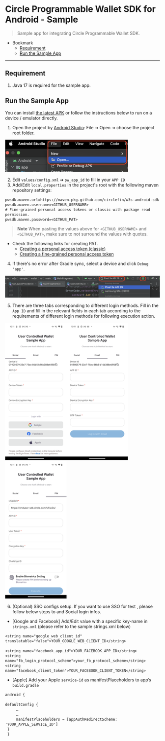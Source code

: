 # Circle Programmable Wallet SDK for Android - Sample

> Sample app for integrating Circle Programmable Wallet SDK.

- Bookmark
  - [Requirement](#requirement)
  - [Run the Sample App](#run-the-sample-app)
---


## Requirement

1. Java 17 is required for the sample app.

## Run the Sample App
You can install [the latest APK](https://github.com/circlefin/w3s-android-sample-app-wallets/blob/master/app/build/outputs/apk/debug/app-debug.apk) or follow the instructions below to run on a device / emulator directly.
1. Open the project by [Android Studio](https://developer.android.com/studio): File ➜ Open ➜ choose the project root folder.

<img src="readme_images/open_project.png" alt="drawing" width="400"/> 

2. Edit `values/config.xml` ➜ `pw_app_id` to fill in your `APP ID`
3. Add/Edit `local.properties` in the project's root with the following maven repository settings:
```properties
pwsdk.maven.url=https://maven.pkg.github.com/circlefin/w3s-android-sdk
pwsdk.maven.username=<GITHUB_USERNAME>
# Fine-grained personal access tokens or classic with package read permission.
pwsdk.maven.password=<GITHUB_PAT>  
```
> **Note**
> When pasting the values above for `<GITHUB_USERNAME>` and `<GITHUB_PAT>`, make sure to not surround the values with quotes.

- Check the following links for creating PAT.
  - [Creating a personal access token (classic)](https://docs.github.com/en/authentication/keeping-your-account-and-data-secure/managing-your-personal-access-tokens#creating-a-personal-access-token-classic)
  - [Creating a fine-grained personal access token](https://docs.github.com/en/authentication/keeping-your-account-and-data-secure/managing-your-personal-access-tokens#creating-a-fine-grained-personal-access-token)

 4. If there's no error after Gradle sync, select a device and click `Debug 'app'`.

<img src="readme_images/run_project.png" alt="drawing" width="600"/> 
 
5. There are three tabs corresponding to different login methods. Fill in the `App ID` and fill in the relevant fields in each tab according to the requirements of different login methods for following execution action.


<img src="readme_images/running_app_social.png" alt="drawing" width="200"/><img src="readme_images/running_app_email.png" alt="drawing" width="200"/><img src="readme_images/running_app_pin.png" alt="drawing" width="200"/>

6. (Optional) SSO configs setup. If you want to use SSO for test , please follow below steps to and Social login infos.
  - [Google and Facebook] Add/Edit value with a specific key-name in `strings.xml` (please refer to the sample strings.xml below)
   
  ```properties
  <string name="google_web_client_id" translatable="false">YOUR_GOOGLE_WEB_CLIENT_ID</string>
  
  <string name="facebook_app_id">YOUR_FACEBOOK_APP_ID</string>
  <string name="fb_login_protocol_scheme">your_fb_protocol_scheme</string>
  <string name="facebook_client_token">YOUR_FACEBOOK_CLIENT_TOKEN</string>

  ```
  - [Apple] Add your Apple `service-id` as manifestPlaceholders to app’s `build.gradle`
  
  ```properties
  android {
   
  defaultConfig {
       …
       …
       manifestPlaceholders = [appAuthRedirectScheme: 'YOUR_APPLE_SERVICE_ID']
   }
   }


  ```
